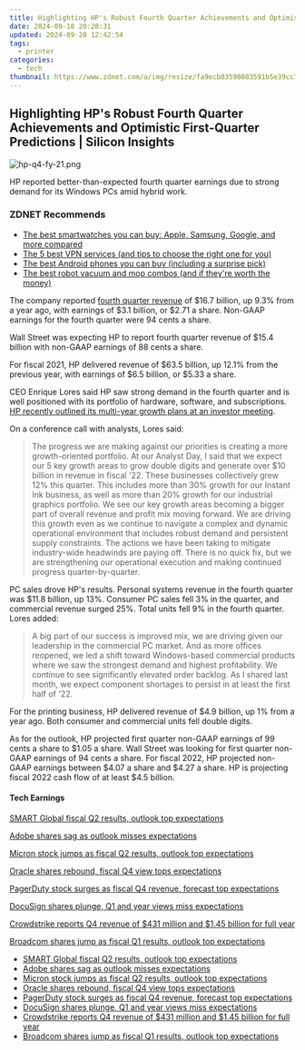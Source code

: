 ```yaml
---
title: Highlighting HP's Robust Fourth Quarter Achievements and Optimistic First-Quarter Predictions | Silicon Insights
date: 2024-09-18 20:28:31
updated: 2024-09-20 12:42:54
tags:
  - printer
categories:
  - tech
thumbnail: https://www.zdnet.com/a/img/resize/fa9ecb83590883591b5e39cc72324125a3aaabb6/2021/11/23/11b630c5-7cb4-4a5a-8d3a-bcbcaba32d22/screenshot-2021-11-23-at-12-06-18-hp-envy-x360-convertible-laptop-15t-es000pc-touch-268u5av-1.png?width=170&height=128&fit=crop&format=pjpg&auto=webp
---
```


## Highlighting HP's Robust Fourth Quarter Achievements and Optimistic First-Quarter Predictions | Silicon Insights

![hp-q4-fy-21.png](https://www.zdnet.com/a/img/resize/f7eafb1a39343adc0cdb6d7ac36204566ea688d3/2021/11/23/ecb5122d-5ef4-4b88-8fe9-fbb08ad591dc/hp-q4-fy-21.png?auto=webp&width=1280)

HP reported better-than-expected fourth quarter earnings due to strong demand for its Windows PCs amid hybrid work.

### **ZDNET** Recommends

* [The best smartwatches you can buy: Apple, Samsung, Google, and more compared](https://www.zdnet.com/article/best-smartwatch/)
* [The 5 best VPN services (and tips to choose the right one for you)](https://www.zdnet.com/article/best-vpn/)
* [The best Android phones you can buy (including a surprise pick)](https://www.zdnet.com/article/best-android-phone/)
* [The best robot vacuum and mop combos (and if they're worth the money)](https://www.zdnet.com/article/best-robot-vacuum-mop/)

The company reported [fourth quarter revenue](https://www.globenewswire.com/news-release/2021/11/23/2340171/0/en/HP-Inc-Reports-Fiscal-2021-Full-Year-and-Fourth-Quarter-Results.html) of $16.7 billion, up 9.3% from a year ago, with earnings of $3.1 billion, or $2.71 a share. Non-GAAP earnings for the fourth quarter were 94 cents a share. 

Wall Street was expecting HP to report fourth quarter revenue of $15.4 billion with non-GAAP earnings of 88 cents a share. 

For fiscal 2021, HP delivered revenue of $63.5 billion, up 12.1% from the previous year, with earnings of $6.5 billion, or $5.33 a share. 

CEO Enrique Lores said HP saw strong demand in the fourth quarter and is well positioned with its portfolio of hardware, software, and subscriptions. [HP recently outlined its multi-year growth plans at an investor meeting](https://www.zdnet.com/article/hp-lays-out-growth-plans-as-hybrid-office-drives-pc-demand-instant-ink-expansion/). 

On a conference call with analysts, Lores said:

> The progress we are making against our priorities is creating a more growth-oriented portfolio. At our Analyst Day, I said that we expect our 5 key growth areas to grow double digits and generate over $10 billion in revenue in fiscal '22\. These businesses collectively grew 12% this quarter. This includes more than 30% growth for our Instant Ink business, as well as more than 20% growth for our industrial graphics portfolio. We see our key growth areas becoming a bigger part of overall revenue and profit mix moving forward. We are driving this growth even as we continue to navigate a complex and dynamic operational environment that includes robust demand and persistent supply constraints. The actions we have been taking to mitigate industry-wide headwinds are paying off. There is no quick fix, but we are strengthening our operational execution and making continued progress quarter-by-quarter. 

PC sales drove HP's results. Personal systems revenue in the fourth quarter was $11.8 billion, up 13%. Consumer PC sales fell 3% in the quarter, and commercial revenue surged 25%. Total units fell 9% in the fourth quarter. Lores added:

> A big part of our success is improved mix, we are driving given our leadership in the commercial PC market. And as more offices reopened, we led a shift toward Windows-based commercial products where we saw the strongest demand and highest profitability. We continue to see significantly elevated order backlog. As I shared last month, we expect component shortages to persist in at least the first half of '22.

For the printing business, HP delivered revenue of $4.9 billion, up 1% from a year ago. Both consumer and commercial units fell double digits.

As for the outlook, HP projected first quarter non-GAAP earnings of 99 cents a share to $1.05 a share. Wall Street was looking for first quarter non-GAAP earnings of 94 cents a share. For fiscal 2022, HP projected non-GAAP earnings between $4.07 a share and $4.27 a share. HP is projecting fiscal 2022 cash flow of at least $4.5 billion.

#### Tech Earnings

[SMART Global fiscal Q2 results, outlook top expectations](https://www.zdnet.com/article/smart-global-fiscal-q2-results-outlook-top-expectations/ "SMART Global fiscal Q2 results, outlook top expectations")

[Adobe shares sag as outlook misses expectations](https://www.zdnet.com/article/adobe-shares-sag-as-outlook-misses-expectations-on-halt-of-sales-to-russia/ "Adobe shares sag as outlook misses expectations")

[Micron stock jumps as fiscal Q2 results, outlook top expectations](https://www.zdnet.com/article/micron-stock-jumps-as-fyq2-results-outlook-top-expectations/ "Micron stock jumps as fiscal Q2 results, outlook top expectations")

[Oracle shares rebound, fiscal Q4 view tops expectations](https://www.zdnet.com/article/oracle-shares-drop-as-fiscal-q3-revenue-beats-but-profit-misses-on-equity-investments/ "Oracle shares rebound, fiscal Q4 view tops expectations")

[PagerDuty stock surges as fiscal Q4 revenue, forecast top expectations](https://www.zdnet.com/article/pagerduty-stock-surges-as-fiscal-q4-revenue-forecast-top-expectations/ "PagerDuty stock surges as fiscal Q4 revenue, forecast top expectations")

[DocuSign shares plunge, Q1 and year views miss expectations](https://www.zdnet.com/article/docusign-shares-plunge-fiscal-q4-revenue-beats-q1-revenue-view-misses-expectations/ "DocuSign shares plunge, Q1 and year views miss expectations")

[Crowdstrike reports Q4 revenue of $431 million and $1.45 billion for full year](https://www.zdnet.com/article/crowdstrike-reports-q4-revenue-of-431-million-and-1-45-billion-for-full-year/ "Crowdstrike reports Q4 revenue of $431 million and $1.45 billion for full year")

[Broadcom shares jump as fiscal Q1 results, outlook top expectations](https://www.zdnet.com/article/broadcom-shares-rise-as-fiscal-q1-results-outlook-top-expectations/ "Broadcom shares jump as fiscal Q1 results, outlook top expectations")

* [SMART Global fiscal Q2 results, outlook top expectations](https://www.zdnet.com/article/smart-global-fiscal-q2-results-outlook-top-expectations/ "SMART Global fiscal Q2 results, outlook top expectations")
* [Adobe shares sag as outlook misses expectations](https://www.zdnet.com/article/adobe-shares-sag-as-outlook-misses-expectations-on-halt-of-sales-to-russia/ "Adobe shares sag as outlook misses expectations")
* [Micron stock jumps as fiscal Q2 results, outlook top expectations](https://www.zdnet.com/article/micron-stock-jumps-as-fyq2-results-outlook-top-expectations/ "Micron stock jumps as fiscal Q2 results, outlook top expectations")
* [Oracle shares rebound, fiscal Q4 view tops expectations](https://www.zdnet.com/article/oracle-shares-drop-as-fiscal-q3-revenue-beats-but-profit-misses-on-equity-investments/ "Oracle shares rebound, fiscal Q4 view tops expectations")
* [PagerDuty stock surges as fiscal Q4 revenue, forecast top expectations](https://www.zdnet.com/article/pagerduty-stock-surges-as-fiscal-q4-revenue-forecast-top-expectations/ "PagerDuty stock surges as fiscal Q4 revenue, forecast top expectations")
* [DocuSign shares plunge, Q1 and year views miss expectations](https://www.zdnet.com/article/docusign-shares-plunge-fiscal-q4-revenue-beats-q1-revenue-view-misses-expectations/ "DocuSign shares plunge, Q1 and year views miss expectations")
* [Crowdstrike reports Q4 revenue of $431 million and $1.45 billion for full year](https://www.zdnet.com/article/crowdstrike-reports-q4-revenue-of-431-million-and-1-45-billion-for-full-year/ "Crowdstrike reports Q4 revenue of $431 million and $1.45 billion for full year")
* [Broadcom shares jump as fiscal Q1 results, outlook top expectations](https://www.zdnet.com/article/broadcom-shares-rise-as-fiscal-q1-results-outlook-top-expectations/ "Broadcom shares jump as fiscal Q1 results, outlook top expectations")

<ins class="adsbygoogle"
     style="display:block"
     data-ad-format="autorelaxed"
     data-ad-client="ca-pub-7571918770474297"
     data-ad-slot="1223367746"></ins>



<ins class="adsbygoogle"
     style="display:block"
     data-ad-client="ca-pub-7571918770474297"
     data-ad-slot="8358498916"
     data-ad-format="auto"
     data-full-width-responsive="true"></ins>
